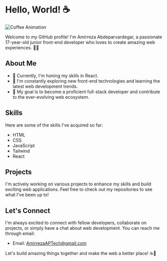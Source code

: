 # Hello, World! ☕️

![Coffee Animation](coffee-animation.gif)

Welcome to my GitHub profile! I'm Amirreza Abdeparvardegar, a passionate 17-year-old junior front-end developer who loves to create amazing web experiences. 👨‍💻

## About Me

- 🌱 Currently, I'm honing my skills in React.
- 🔭 I'm constantly exploring new front-end technologies and learning the latest web development trends.
- 🚀 My goal is to become a proficient full-stack developer and contribute to the ever-evolving web ecosystem.

## Skills

Here are some of the skills I've acquired so far:

- HTML
- CSS
- JavaScript
- Tailwind
- React

## Projects

I'm actively working on various projects to enhance my skills and build exciting web applications. Feel free to check out my repositories to see what I've been up to!

## Let's Connect

I'm always excited to connect with fellow developers, collaborate on projects, or simply have a chat about web development. You can reach me through email:

- Email: [AmirrezaAPTech@gmail.com](mailto:amirrezaaptech@gmail.com)

Let's build amazing things together and make the web a better place! ☕️🚀
